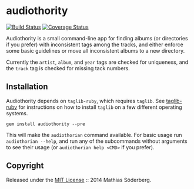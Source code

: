 # audiothority

[![Build Status](https://travis-ci.org/mthssdrbrg/audiothority.png?branch=master)](https://travis-ci.org/mthssdrbrg/audiothority)
[![Coverage Status](https://coveralls.io/repos/mthssdrbrg/audiothority/badge.png?branch=master)](https://coveralls.io/r/mthssdrbrg/audiothority?branch=master)

Audiothority is a small command-line app for finding albums (or directories if
you prefer) with inconsistent tags among the tracks, and either enforce some
basic guidelines or move all inconsistent albums to a new directory.

Currently the `artist`, `album`, and `year` tags are checked for uniqueness, and
the `track` tag is checked for missing tack numbers.

## Installation

Audiothority depends on `taglib-ruby`, which requires `taglib`.
See [taglib-ruby](https://github.com/robinst/taglib-ruby) for instructions on
how to install `taglib` on a few different operating systems.

```
gem install audiothority --pre
```

This will make the `audiothorian` command available.
For basic usage run `audiothorian --help`, and run any of the subcommands
without arguments to see their usage (or `audiothorian help <CMD>` if you
prefer).

## Copyright

Released under the [MIT License](http://www.opensource.org/licenses/MIT) :: 2014 Mathias Söderberg.
